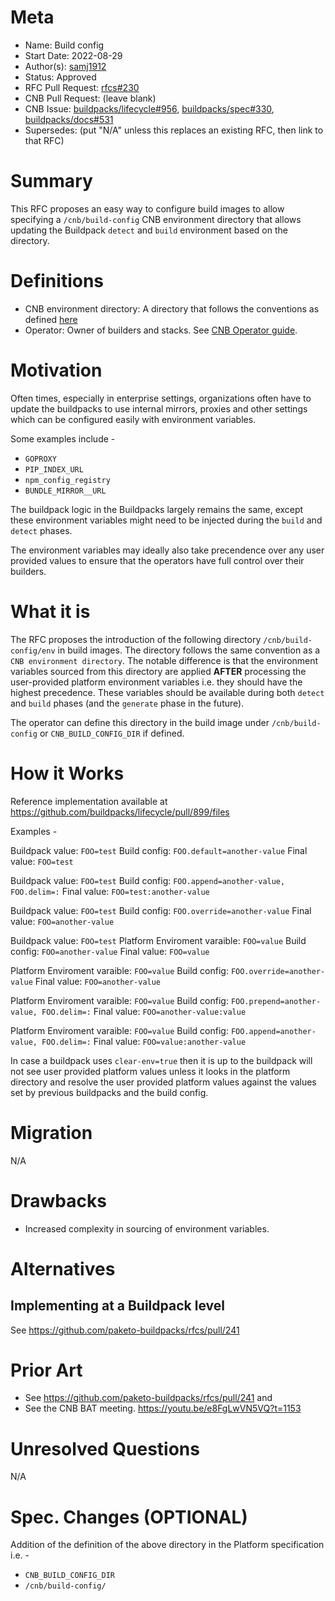 # Meta
[meta]: #meta
- Name: Build config
- Start Date: 2022-08-29
- Author(s): [samj1912](https://github.com/samj1912)
- Status: Approved
- RFC Pull Request: [rfcs#230](https://github.com/buildpacks/rfcs/pull/230)
- CNB Pull Request: (leave blank)
- CNB Issue: [buildpacks/lifecycle#956](https://github.com/buildpacks/lifecycle/issues/956), [buildpacks/spec#330](https://github.com/buildpacks/lifecycle/issues/330), [buildpacks/docs#531](https://github.com/buildpacks/lifecycle/issues/531)
- Supersedes: (put "N/A" unless this replaces an existing RFC, then link to that RFC)

# Summary
[summary]: #summary

This RFC proposes an easy way to configure build images to allow specifying a `/cnb/build-config` CNB environment directory that allows updating the Buildpack `detect` and `build` environment based on the directory.


# Definitions
[definitions]: #definitions

- CNB environment directory: A directory that follows the conventions as defined [here](https://github.com/buildpacks/spec/blob/main/buildpack.md#provided-by-the-buildpacks)
- Operator: Owner of builders and stacks. See [CNB Operator guide](https://buildpacks.io/docs/operator-guide/).


# Motivation
[motivation]: #motivation

Often times, especially in enterprise settings, organizations often have to update the buildpacks to use internal mirrors, proxies and other settings which can be configured easily with environment variables.

Some examples include -
- `GOPROXY`
- `PIP_INDEX_URL`
- `npm_config_registry`
- `BUNDLE_MIRROR__URL`

The buildpack logic in the Buildpacks largely remains the same, except these environment variables might need to be injected during the `build` and `detect` phases.

The environment variables may ideally also take precendence over any user provided values to ensure that the operators have full control over their builders.

# What it is
[what-it-is]: #what-it-is

The RFC proposes the introduction of the following directory `/cnb/build-config/env` in build images. The directory follows the same convention as a `CNB environment directory`. The notable difference is that the environment variables sourced from this directory are applied **AFTER** processing the user-provided platform environment variables i.e. they should have the highest precedence. These variables should be available during both `detect` and `build` phases (and the `generate` phase in the future).


The operator can define this directory in the build image under `/cnb/build-config` or `CNB_BUILD_CONFIG_DIR` if defined.

# How it Works
[how-it-works]: #how-it-works

Reference implementation available at https://github.com/buildpacks/lifecycle/pull/899/files

Examples - 

Buildpack value: `FOO=test`
Build config: `FOO.default=another-value`
Final value: `FOO=test`


Buildpack value: `FOO=test`
Build config: `FOO.append=another-value, FOO.delim=:`
Final value: `FOO=test:another-value`

Buildpack value: `FOO=test`
Build config: `FOO.override=another-value`
Final value: `FOO=another-value`

Buildpack value: `FOO=test`
Platform Enviroment varaible: `FOO=value`
Build config: `FOO=another-value`
Final value: `FOO=value`

Platform Enviroment varaible: `FOO=value`
Build config: `FOO.override=another-value`
Final value: `FOO=another-value`

Platform Enviroment varaible: `FOO=value`
Build config: `FOO.prepend=another-value, FOO.delim=:`
Final value: `FOO=another-value:value`

Platform Enviroment varaible: `FOO=value`
Build config: `FOO.append=another-value, FOO.delim=:`
Final value: `FOO=value:another-value`

In case a buildpack uses `clear-env=true` then it is up to the buildpack will not see user provided platform values unless it looks in the platform directory and resolve the user provided platform values against the values set by previous buildpacks and the build config.

# Migration
[migration]: #migration

N/A

# Drawbacks
[drawbacks]: #drawbacks

- Increased complexity in sourcing of environment variables.

# Alternatives
[alternatives]: #alternatives


## Implementing at a Buildpack level

See https://github.com/paketo-buildpacks/rfcs/pull/241

# Prior Art
[prior-art]: #prior-art

- See https://github.com/paketo-buildpacks/rfcs/pull/241 and 
- See the CNB BAT meeting. https://youtu.be/e8FgLwVN5VQ?t=1153

# Unresolved Questions
[unresolved-questions]: #unresolved-questions

N/A

# Spec. Changes (OPTIONAL)
[spec-changes]: #spec-changes

Addition of the definition of the above directory in the Platform specification i.e. - 

- `CNB_BUILD_CONFIG_DIR`
- `/cnb/build-config/`

